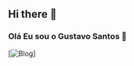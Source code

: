 ## Hi there 👋

### Olá Eu sou o Gustavo Santos 👋

[![Blog](https://img.shields.io/badge/Discord-7289DA?style=for-the-badge&logo=discord&logoColor=white)]
